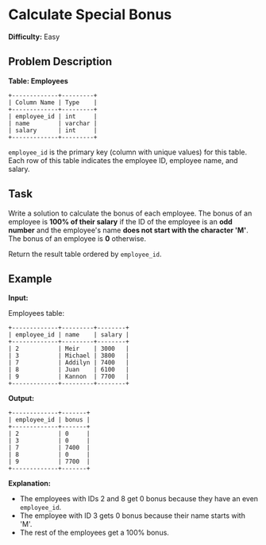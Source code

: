# Calculate Special Bonus

**Difficulty:** Easy

## Problem Description

**Table: Employees**

```
+-------------+---------+
| Column Name | Type    |
+-------------+---------+
| employee_id | int     |
| name        | varchar |
| salary      | int     |
+-------------+---------+
```

`employee_id` is the primary key (column with unique values) for this table.
Each row of this table indicates the employee ID, employee name, and salary.

## Task

Write a solution to calculate the bonus of each employee. The bonus of an employee is **100% of their salary** if the ID of the employee is an **odd number** and the employee's name **does not start with the character 'M'**. The bonus of an employee is **0** otherwise.

Return the result table ordered by `employee_id`.

## Example

**Input:**

Employees table:
```
+-------------+---------+--------+
| employee_id | name    | salary |
+-------------+---------+--------+
| 2           | Meir    | 3000   |
| 3           | Michael | 3800   |
| 7           | Addilyn | 7400   |
| 8           | Juan    | 6100   |
| 9           | Kannon  | 7700   |
+-------------+---------+--------+
```

**Output:**
```
+-------------+-------+
| employee_id | bonus |
+-------------+-------+
| 2           | 0     |
| 3           | 0     |
| 7           | 7400  |
| 8           | 0     |
| 9           | 7700  |
+-------------+-------+
```

**Explanation:**
- The employees with IDs 2 and 8 get 0 bonus because they have an even `employee_id`.
- The employee with ID 3 gets 0 bonus because their name starts with 'M'.
- The rest of the employees get a 100% bonus.
